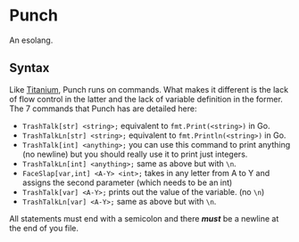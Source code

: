# Punch
 An esolang.

## Syntax
 Like [Titanium](https://github.com/JavaCode7/Titanium), Punch runs on commands. What makes it different is the lack of flow control in the latter and the lack of variable definition in the former. The 7 commands that Punch has are detailed here:

 - `TrashTalk[str] <string>;` equivalent to `fmt.Print(<string>)` in Go.
 - `TrashTalkLn[str] <string>;` equivalent to `fmt.Println(<string>)` in Go.
 - `TrashTalk[int] <anything>;` you can use this command to print anything (no newline) but you should really use it to print just integers.
 - `TrashTalkLn[int] <anything>;` same as above but with `\n`.
 - `FaceSlap[var,int] <A-Y> <int>;` takes in any letter from A to Y and assigns the second parameter (which needs to be an int)
 - `TrashTalk[var] <A-Y>;` prints out the value of the variable. (no `\n`)
 - `TrashTalkLn[var] <A-Y>;` same as above but with `\n`.
 
 All statements must end with a semicolon and there ***must*** be a newline at the end of you file.